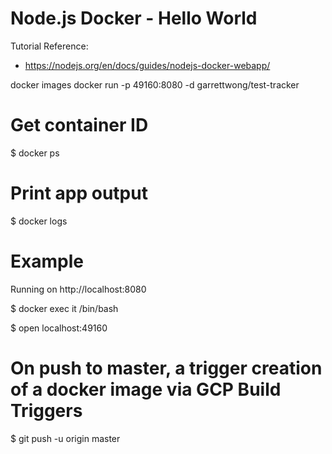 # Node.js Docker - Hello World

Tutorial Reference:
- https://nodejs.org/en/docs/guides/nodejs-docker-webapp/

docker images
docker run -p 49160:8080 -d garrettwong/test-tracker

# Get container ID
$ docker ps

# Print app output
$ docker logs <container id>

# Example
Running on http://localhost:8080

$ docker exec it <container id> /bin/bash

$ open localhost:49160



# On push to master, a trigger creation of a docker image via GCP Build Triggers
$ git push -u origin master
